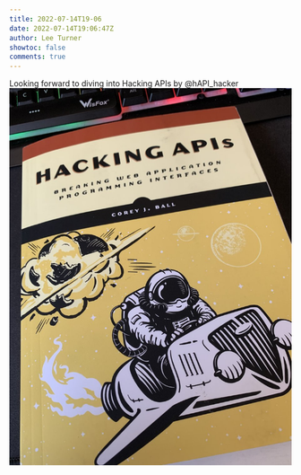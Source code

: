 ```yaml
---
title: 2022-07-14T19-06
date: 2022-07-14T19:06:47Z
author: Lee Turner
showtoc: false
comments: true
---
```


Looking forward to diving into Hacking APIs by @hAPI_hacker ![](/img/x//1547658888459104257-FXpjiMkUcAIm3k0.jpg)

